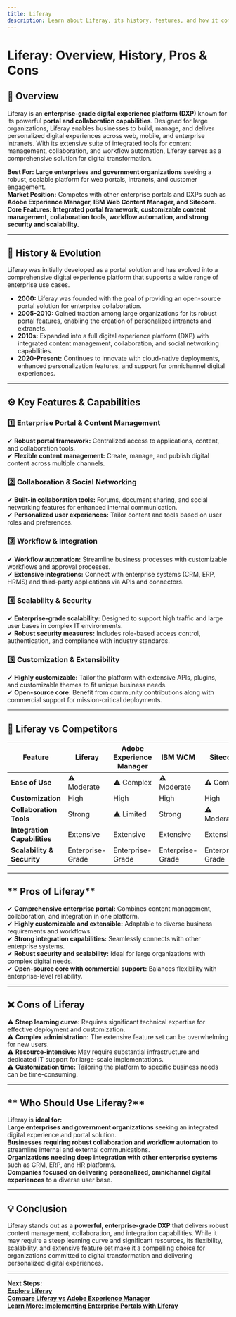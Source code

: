 ```yaml
---
title: Liferay
description: Learn about Liferay, its history, features, and how it compares to other enterprise digital experience platforms.
---
```


# **Liferay: Overview, History, Pros & Cons**

## **📌 Overview**  
Liferay is an **enterprise-grade digital experience platform (DXP)** known for its powerful **portal and collaboration capabilities**. Designed for large organizations, Liferay enables businesses to build, manage, and deliver personalized digital experiences across web, mobile, and enterprise intranets. With its extensive suite of integrated tools for content management, collaboration, and workflow automation, Liferay serves as a comprehensive solution for digital transformation.

 **Best For:** **Large enterprises and government organizations** seeking a robust, scalable platform for web portals, intranets, and customer engagement.  
 **Market Position:** Competes with other enterprise portals and DXPs such as **Adobe Experience Manager, IBM Web Content Manager, and Sitecore**.  
 **Core Features:** **Integrated portal framework, customizable content management, collaboration tools, workflow automation, and strong security and scalability.**

---

## **📜 History & Evolution**  
Liferay was initially developed as a portal solution and has evolved into a comprehensive digital experience platform that supports a wide range of enterprise use cases.

- **2000:** Liferay was founded with the goal of providing an open-source portal solution for enterprise collaboration.
- **2005-2010:** Gained traction among large organizations for its robust portal features, enabling the creation of personalized intranets and extranets.
- **2010s:** Expanded into a full digital experience platform (DXP) with integrated content management, collaboration, and social networking capabilities.
- **2020-Present:** Continues to innovate with cloud-native deployments, enhanced personalization features, and support for omnichannel digital experiences.

---

## **⚙️ Key Features & Capabilities**

### **1️⃣ Enterprise Portal & Content Management**  
✔ **Robust portal framework:** Centralized access to applications, content, and collaboration tools.  
✔ **Flexible content management:** Create, manage, and publish digital content across multiple channels.

### **2️⃣ Collaboration & Social Networking**  
✔ **Built-in collaboration tools:** Forums, document sharing, and social networking features for enhanced internal communication.  
✔ **Personalized user experiences:** Tailor content and tools based on user roles and preferences.

### **3️⃣ Workflow & Integration**  
✔ **Workflow automation:** Streamline business processes with customizable workflows and approval processes.  
✔ **Extensive integrations:** Connect with enterprise systems (CRM, ERP, HRMS) and third-party applications via APIs and connectors.

### **4️⃣ Scalability & Security**  
✔ **Enterprise-grade scalability:** Designed to support high traffic and large user bases in complex IT environments.  
✔ **Robust security measures:** Includes role-based access control, authentication, and compliance with industry standards.

### **5️⃣ Customization & Extensibility**  
✔ **Highly customizable:** Tailor the platform with extensive APIs, plugins, and customizable themes to fit unique business needs.  
✔ **Open-source core:** Benefit from community contributions along with commercial support for mission-critical deployments.

---

## **🔄 Liferay vs Competitors**

| Feature                   | Liferay             | Adobe Experience Manager | IBM WCM               | Sitecore               |
|---------------------------|---------------------|--------------------------|-----------------------|------------------------|
| **Ease of Use**           | ⚠ Moderate         | ⚠ Complex               | ⚠ Moderate           | ⚠ Complex             |
| **Customization**         |  High            |  High                  |  High               |  High                |
| **Collaboration Tools**   |  Strong          | ⚠ Limited               |  Strong              | ⚠ Moderate            |
| **Integration Capabilities** |  Extensive    |  Extensive             |  Extensive          |  Extensive           |
| **Scalability & Security** |  Enterprise-Grade |  Enterprise-Grade     |  Enterprise-Grade   |  Enterprise-Grade    |

---

## ** Pros of Liferay**  
✔ **Comprehensive enterprise portal:** Combines content management, collaboration, and integration in one platform.  
✔ **Highly customizable and extensible:** Adaptable to diverse business requirements and workflows.  
✔ **Strong integration capabilities:** Seamlessly connects with other enterprise systems.  
✔ **Robust security and scalability:** Ideal for large organizations with complex digital needs.  
✔ **Open-source core with commercial support:** Balances flexibility with enterprise-level reliability.

---

## **❌ Cons of Liferay**  
⚠ **Steep learning curve:** Requires significant technical expertise for effective deployment and customization.  
⚠ **Complex administration:** The extensive feature set can be overwhelming for new users.  
⚠ **Resource-intensive:** May require substantial infrastructure and dedicated IT support for large-scale implementations.  
⚠ **Customization time:** Tailoring the platform to specific business needs can be time-consuming.

---

## ** Who Should Use Liferay?**  
Liferay is **ideal for:**  
 **Large enterprises and government organizations** seeking an integrated digital experience and portal solution.  
 **Businesses requiring robust collaboration and workflow automation** to streamline internal and external communications.  
 **Organizations needing deep integration with other enterprise systems** such as CRM, ERP, and HR platforms.  
 **Companies focused on delivering personalized, omnichannel digital experiences** to a diverse user base.

---

## **💡 Conclusion**  
Liferay stands out as a **powerful, enterprise-grade DXP** that delivers robust content management, collaboration, and integration capabilities. While it may require a steep learning curve and significant resources, its flexibility, scalability, and extensive feature set make it a compelling choice for organizations committed to digital transformation and delivering personalized digital experiences.

---

 **Next Steps:**  
 **[Explore Liferay](https://www.liferay.com/)**  
 **[Compare Liferay vs Adobe Experience Manager](#)**  
 **[Learn More: Implementing Enterprise Portals with Liferay](#)**
